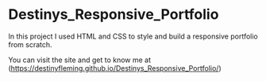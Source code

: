# Destinys_Responsive_Portfolio
In this project I used HTML and CSS to style and build a responsive portfolio from scratch.

You can visit the site and get to know me at (https://destinyfleming.github.io/Destinys_Responsive_Portfolio/)